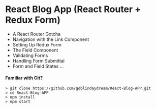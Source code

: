 # React Blog App (React Router + Redux Form)

- A React Router Gotcha
- Navigation with the Link Component
- Setting Up Redux Form
- The Field Component
- Validating Forms
- Handling Form Submittal
- Form and Field States
...

#### Familiar with Git?

```
> git clone https://github.com/goblindaydream/React-Blog-APP.git
> cd React-Blog-APP
> npm install
> npm start
```
